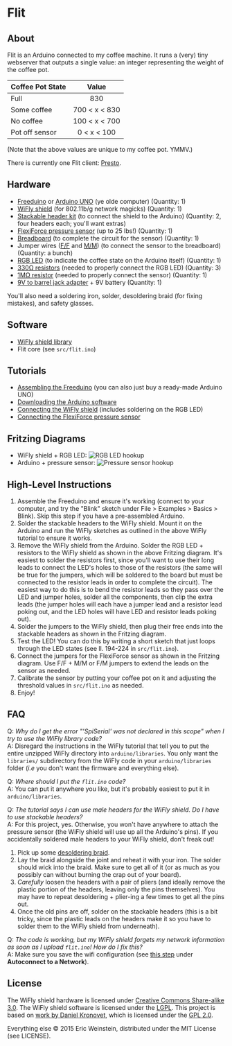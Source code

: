 Flit
====

## About
Flit is an Arduino connected to my coffee machine. It runs a (very) tiny webserver that outputs a single value: an integer representing the weight of the coffee pot.

| Coffee Pot State | Value         |
|:-----------------|:-------------:|
|Full              | 830           |
|Some coffee       | 700 < x < 830 |
|No coffee         | 100 < x < 700 |
|Pot off sensor    | 0 < x < 100   |

(Note that the above values are unique to my coffee pot. YMMV.)

There is currently one Flit client: [Presto](https://github.com/ericqweinstein/presto).

## Hardware
* [Freeduino](http://www.freeduino.org/buy.html) or [Arduino UNO](https://www.sparkfun.com/products/11021) (ye olde computer) (Quantity: 1)
* [WiFly shield](https://www.sparkfun.com/products/9954) (for 802.11b/g network magicks) (Quantity: 1)
* [Stackable header kit](https://www.sparkfun.com/products/11417) (to connect the shield to the Arduino) (Quantity: 2, four headers each; you'll want extras)
* [FlexiForce pressure sensor](https://www.sparkfun.com/products/11380) (up to 25 lbs!) (Quantity: 1)
* [Breadboard](https://www.sparkfun.com/products/12002) (to complete the circuit for the sensor) (Quantity: 1)
* Jumper wires ([F/F](https://www.sparkfun.com/products/11710) and [M/M](https://www.sparkfun.com/products/11026)) (to connect the sensor to the breadboard) (Quantity: a bunch)
* [RGB LED](https://www.sparkfun.com/products/105) (to indicate the coffee state on the Arduino itself) (Quantity: 1)
* [330Ω resistors](https://www.sparkfun.com/products/8377) (needed to properly connect the RGB LED) (Quantity: 3)
* [1MΩ resistor](https://www.sparkfun.com/products/11853) (needed to properly connect the sensor) (Quantity: 1)
* [9V to barrel jack adapter](https://www.sparkfun.com/products/9518) + 9V battery (Quantity: 1)

You'll also need a soldering iron, solder, desoldering braid (for fixing mistakes), and safety glasses.

## Software
* [WiFly shield library](https://github.com/sparkfun/WiFly-Shield)
* Flit core (see `src/flit.ino`)

## Tutorials
* [Assembling the Freeduino](http://mcukits.com/2009/03/12/assembling-the-freeduino-board-kit/) (you can also just buy a ready-made Arduino UNO)
* [Downloading the Arduino software](http://arduino.cc/en/main/software)
* [Connecting the WiFly shield](https://learn.sparkfun.com/tutorials/wifly-shield-hookup-guide) (includes soldering on the RGB LED)
* [Connecting the FlexiForce pressure sensor](https://www.sparkfun.com/tutorials/389)

## Fritzing Diagrams
* WiFly shield + RGB LED: ![RGB LED hookup](https://dlnmh9ip6v2uc.cloudfront.net/assets/2/6/a/0/7/52af8164757b7f83618b4568.jpg)
* Arduino + pressure sensor: ![Pressure sensor hookup](https://dlnmh9ip6v2uc.cloudfront.net/assets/e/7/2/5/5/50eb2efece395ffb21000001.jpg)

## High-Level Instructions
1. Assemble the Freeduino and ensure it's working (connect to your computer, and try the "Blink" sketch under File > Examples > Basics > Blink). Skip this step if you have a pre-assembled Arduino.
2. Solder the stackable headers to the WiFly shield. Mount it on the Arduino and run the WiFly sketches as outlined in the above WiFly tutorial to ensure it works.
3. Remove the WiFly shield from the Arduino. Solder the RGB LED + resistors to the WiFly shield as shown in the above Fritzing diagram. It's easiest to solder the resistors first, since you'll want to use their long leads to connect the LED's holes to those of the resistors (the same will be true for the jumpers, which will be soldered to the board but must be connected to the resistor leads in order to complete the circuit). The easiest way to do this is to bend the resistor leads so they pass over the LED and jumper holes, solder all the components, then clip the extra leads (the jumper holes will each have a jumper lead and a resistor lead poking out, and the LED holes will have LED and resistor leads poking out).
4. Solder the jumpers to the WiFly shield, then plug their free ends into the stackable headers as shown in the Fritzing diagram.
5. Test the LED! You can do this by writing a short sketch that just loops through the LED states (see ll. 194-224 in `src/flit.ino`).
6. Connect the jumpers for the FlexiForce sensor as shown in the Fritzing diagram. Use F/F + M/M or F/M jumpers to extend the leads on the sensor as needed.
7. Calibrate the sensor by putting your coffee pot on it and adjusting the threshold values in `src/flit.ino` as needed.
8. Enjoy!

## FAQ
Q: _Why do I get the error "'SpiSerial' was not declared in this scope" when I try to use the WiFly library code?_  
A: Disregard the instructions in the WiFly tutorial that tell you to put the entire unzipped WiFly directory into `arduino/libraries`. You only want the `libraries/` subdirectory from the WiFly code in your `arduino/libraries` folder (_i.e_ you don't want the firmware and everything else).  

Q: _Where should I put the `flit.ino` code?_  
A: You can put it anywhere you like, but it's probably easiest to put it in `arduino/libraries`.  

Q: _The tutorial says I can use male headers for the WiFly shield. Do I have to use stackable headers?_  
A: For this project, yes. Otherwise, you won't have anywhere to attach the pressure sensor (the WiFly shield will use up all the Arduino's pins). If you accidentally soldered male headers to your WiFly shield, don't freak out!
  1. Pick up some [desoldering braid](https://www.sparkfun.com/products/9327).
  2. Lay the braid alongside the joint and reheat it with your iron. The solder should wick into the braid. Make sure to get all of it (or as much as you possibly can without burning the crap out of your board).
  3. _Carefully_ loosen the headers with a pair of pliers (and ideally remove the plastic portion of the headers, leaving only the pins themselves). You may have to repeat desoldering + plier-ing a few times to get all the pins out.
  4. Once the old pins are off, solder on the stackable headers (this is a bit tricky, since the plastic leads on the headers make it so you have to solder them to the WiFly shield from underneath).  

Q: _The code is working, but my WiFly shield forgets my network information as soon as I upload `flit.ino`! How do I fix this?_  
A: Make sure you save the wifi configuration (see [this step](https://learn.sparkfun.com/tutorials/wifly-shield-hookup-guide/connecting-to-a-network) under **Autoconnect to a Network**).  

## License
The WiFly shield hardware is licensed under [Creative Commons Share-alike 3.0](http://creativecommons.org/licenses/by-sa/3.0/).
The WiFly shield software is licensed under the [LGPL](http://www.gnu.org/copyleft/lesser.html).
This project is based on [work by Daniel Kronovet](https://github.com/kronosapiens/C3PO), which is licensed under the [GPL 2.0](http://www.gnu.org/licenses/gpl-2.0.html).

Everything else © 2015 Eric Weinstein, distributed under the MIT License (see LICENSE).

